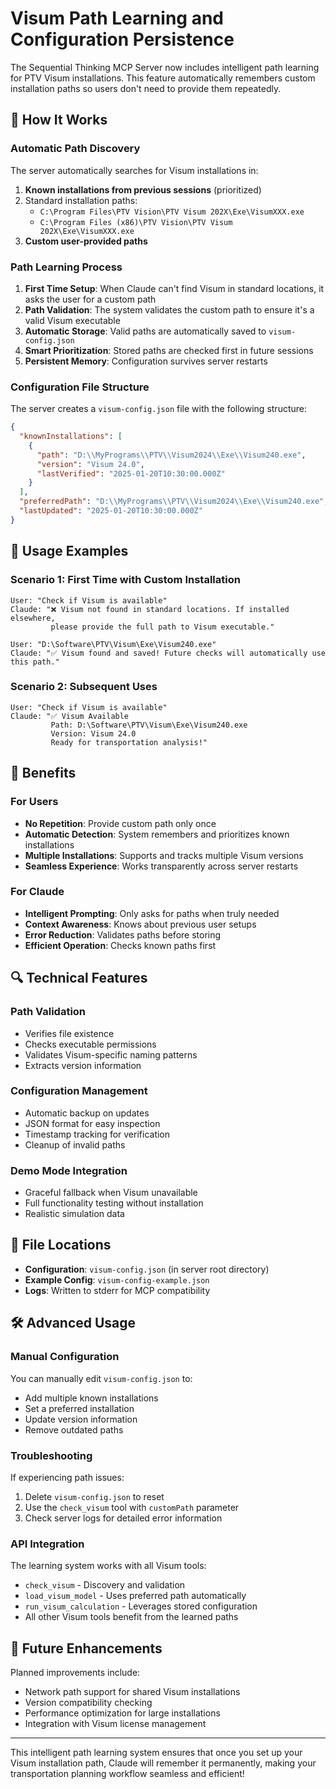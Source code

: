 # Visum Path Learning and Configuration Persistence

The Sequential Thinking MCP Server now includes intelligent path learning for PTV Visum installations. This feature automatically remembers custom installation paths so users don't need to provide them repeatedly.

## 🧠 How It Works

### Automatic Path Discovery
The server automatically searches for Visum installations in:
1. **Known installations from previous sessions** (prioritized)
2. Standard installation paths:
   - `C:\Program Files\PTV Vision\PTV Visum 202X\Exe\VisumXXX.exe`
   - `C:\Program Files (x86)\PTV Vision\PTV Visum 202X\Exe\VisumXXX.exe`
3. **Custom user-provided paths**

### Path Learning Process

1. **First Time Setup**: When Claude can't find Visum in standard locations, it asks the user for a custom path
2. **Path Validation**: The system validates the custom path to ensure it's a valid Visum executable
3. **Automatic Storage**: Valid paths are automatically saved to `visum-config.json`
4. **Smart Prioritization**: Stored paths are checked first in future sessions
5. **Persistent Memory**: Configuration survives server restarts

### Configuration File Structure

The server creates a `visum-config.json` file with the following structure:

```json
{
  "knownInstallations": [
    {
      "path": "D:\\MyPrograms\\PTV\\Visum2024\\Exe\\Visum240.exe",
      "version": "Visum 24.0",
      "lastVerified": "2025-01-20T10:30:00.000Z"
    }
  ],
  "preferredPath": "D:\\MyPrograms\\PTV\\Visum2024\\Exe\\Visum240.exe",
  "lastUpdated": "2025-01-20T10:30:00.000Z"
}
```

## 🔧 Usage Examples

### Scenario 1: First Time with Custom Installation
```
User: "Check if Visum is available"
Claude: "❌ Visum not found in standard locations. If installed elsewhere, 
         please provide the full path to Visum executable."

User: "D:\Software\PTV\Visum\Exe\Visum240.exe"
Claude: "✅ Visum found and saved! Future checks will automatically use this path."
```

### Scenario 2: Subsequent Uses
```
User: "Check if Visum is available"
Claude: "✅ Visum Available
         Path: D:\Software\PTV\Visum\Exe\Visum240.exe
         Version: Visum 24.0
         Ready for transportation analysis!"
```

## 🎯 Benefits

### For Users
- **No Repetition**: Provide custom path only once
- **Automatic Detection**: System remembers and prioritizes known installations
- **Multiple Installations**: Supports and tracks multiple Visum versions
- **Seamless Experience**: Works transparently across server restarts

### For Claude
- **Intelligent Prompting**: Only asks for paths when truly needed
- **Context Awareness**: Knows about previous user setups
- **Error Reduction**: Validates paths before storing
- **Efficient Operation**: Checks known paths first

## 🔍 Technical Features

### Path Validation
- Verifies file existence
- Checks executable permissions
- Validates Visum-specific naming patterns
- Extracts version information

### Configuration Management
- Automatic backup on updates
- JSON format for easy inspection
- Timestamp tracking for verification
- Cleanup of invalid paths

### Demo Mode Integration
- Graceful fallback when Visum unavailable
- Full functionality testing without installation
- Realistic simulation data

## 📁 File Locations

- **Configuration**: `visum-config.json` (in server root directory)
- **Example Config**: `visum-config-example.json`
- **Logs**: Written to stderr for MCP compatibility

## 🛠️ Advanced Usage

### Manual Configuration
You can manually edit `visum-config.json` to:
- Add multiple known installations
- Set a preferred installation
- Update version information
- Remove outdated paths

### Troubleshooting
If experiencing path issues:
1. Delete `visum-config.json` to reset
2. Use the `check_visum` tool with `customPath` parameter
3. Check server logs for detailed error information

### API Integration
The learning system works with all Visum tools:
- `check_visum` - Discovery and validation
- `load_visum_model` - Uses preferred path automatically
- `run_visum_calculation` - Leverages stored configuration
- All other Visum tools benefit from the learned paths

## 🚀 Future Enhancements

Planned improvements include:
- Network path support for shared Visum installations
- Version compatibility checking
- Performance optimization for large installations
- Integration with Visum license management

---

This intelligent path learning system ensures that once you set up your Visum installation path, Claude will remember it permanently, making your transportation planning workflow seamless and efficient!
